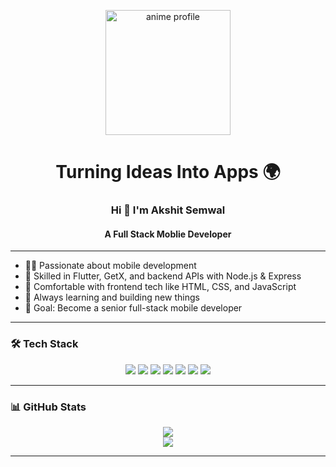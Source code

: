 <p align="center">
  <img src="https://i.pinimg.com/originals/bc/0f/3d/bc0f3d8f8f7c59ad88f3cbf15c6ac2b3.gif" width="200" alt="anime profile" />
</p>


<h1 align="center">Turning Ideas Into Apps 🌍</h1>

<h3 align="center">Hi 👋 I'm Akshit Semwal</h3>

<h4 align="center">A Full Stack Moblie Developer</h4>

---

- 👨‍💻 Passionate about mobile development
- 💙 Skilled in Flutter, GetX, and backend APIs with Node.js & Express
- 🎨 Comfortable with frontend tech like HTML, CSS, and JavaScript
- 🚀 Always learning and building new things
- 🎯 Goal: Become a senior full-stack mobile developer

---

### 🛠️ Tech Stack

<p align="center">
  <img src="https://img.shields.io/badge/Flutter-02569B?style=for-the-badge&logo=flutter&logoColor=white"/>
  <img src="https://img.shields.io/badge/GetX-3DDC84?style=for-the-badge&logo=flutter&logoColor=white"/>
  <img src="https://img.shields.io/badge/Node.js-339933?style=for-the-badge&logo=nodedotjs&logoColor=white"/>
  <img src="https://img.shields.io/badge/Express.js-000000?style=for-the-badge&logo=express&logoColor=white"/>
  <img src="https://img.shields.io/badge/JavaScript-F7DF1E?style=for-the-badge&logo=javascript&logoColor=black"/>
  <img src="https://img.shields.io/badge/HTML5-E34F26?style=for-the-badge&logo=html5&logoColor=white"/>
  <img src="https://img.shields.io/badge/CSS3-1572B6?style=for-the-badge&logo=css3&logoColor=white"/>
</p>

---

### 📊 GitHub Stats

<p align="center">
  <img src="https://github-readme-stats.vercel.app/api?username=Light19-2003&show_icons=true&theme=radical" />
  <br/>
  <img src="https://github-readme-stats.vercel.app/api/top-langs/?username=Light19-2003&layout=compact&theme=radical"/>
</p>

---




